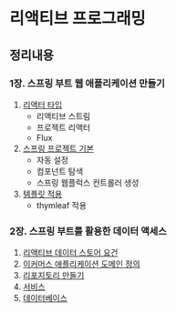# 리액티브 프로그래밍

## 정리내용
### 1장. 스프링 부트 웹 애플리케이션 만들기
1. [리액터 타입](https://www.notion.so/1f7d41edd6cf4f17889b7b6d02286c5f)
   - 리액티브 스트림
   - 프로젝트 리액터
   - Flux
2. [스프링 프로젝트 기본](https://www.notion.so/6214734e64a045d1bc00232455ca3d15)
   - 자동 설정
   - 컴포넌트 탐색
   - 스프링 웹플럭스 컨트롤러 생성
3. [템플릿 적용](https://www.notion.so/3-ff907ca7396c479e80d0e27ea7f4a6b6)
   - thymleaf 적용

### 2장. 스프링 부트를 활용한 데이터 액세스
1. [리액티브 데이터 스토어 요건](https://www.notion.so/1-a1c1744746fe46eca3f7ef542161c962)
2. [이커머스 애플리케이션 도메인 정의](https://www.notion.so/2-fb7c81ad1c3f4ffa94367891e785fbfc)
3. [리포지토리 만들기](https://www.notion.so/3-a5e1b55ebd854bb78275f767d19411ac)
4. [서비스](notion.so/4-fb509d1f71894a55882976362d50e755)
5. [데이터베이스](https://www.notion.so/5-7902b34a799d43818addf9c04c1dd231)